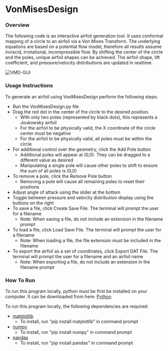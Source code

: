 # VonMisesDesign

### Overview
The following code is an interactive airfoil generation tool. It uses conformal mapping of a circle to an airfoil via a Von Mises Transform. The underlying equations are based on a potential flow model, therefore all results assume inviscid, irrotational, incompressible flow. By shifting the center of the circle and the poles, unique airfoil shapes can be achieved. The airfoil shape, lift coefficient, and pressure/velocity distributions are updated in realtime.

![VMD-GUI](https://github.com/mbcapece3/VonMisesDesign/assets/104041016/d8dc2474-70d7-4059-9ebb-e12c34ede2ce)

### Usage Instructions
To generate an airfoil using VonMisesDesign perform the following steps:
- Run the VonMisesDesign.py file
- Drag the red dot in the center of the circle to the desired position.
  - With only two poles (represented by black dots), this represents a Joukowsky airfoil
  - For the airfoil to be physically valid, the X coordinate of the circle center must be negative
  - For the airfoil to be physically valid, all poles must be within the circle
- For additional control over the geometry, click the Add Pole button
  - Additional poles will appear at (0,0). They can be dragged to a different value as desired
  - Manipulating a single pole will cause other poles to shift to ensure the sum of all poles is (0,0)
- To remove a pole, click the Remove Pole button
  - Removing a pole will cause all remaining poles to reset their positions
- Adjust angle of attack using the slider at the bottom
- Toggle between pressure and velocity distribution display using the buttons on the right
- To save a file, click Create Save File. The terminal will prompt the user for a filename
  - Note: When saving a file, do not include an extension in the filename prompt
- To load a file, click Load Save File. The terminal will prompt the user for a filename
  - Note: When loading a file, the file extension must be included in the filename
- To export the airfoil as a set of coordinates, click Export DAT File. The terminal will prompt the user for a filename and an airfoil name
  - Note: When exporting a file, do not include an extension in the filename prompt

### How To Run
To run this program locally, python must be first be installed on your computer. It can be downloaded from here: [Python](https://www.python.org/downloads/)

To run this program locally, the following dependencies are required:
- [matplotlib](https://matplotlib.org/stable/)
  - To install, run "pip install matplotlib" in command prompt
- [numpy](https://numpy.org/install/)
  - To install, run "pip install numpy" in command prompt
- [pandas](https://pandas.pydata.org/docs/getting_started/index.html)
  - To install, run "pip install pandas" in command prompt
